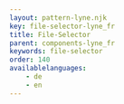 ```yaml
---
layout: pattern-lyne.njk
key: file-selector-lyne_fr
title: File-Selector
parent: components-lyne_fr
keywords: file-selector
order: 140
availablelanguages: 
    - de
    - en
---
```

